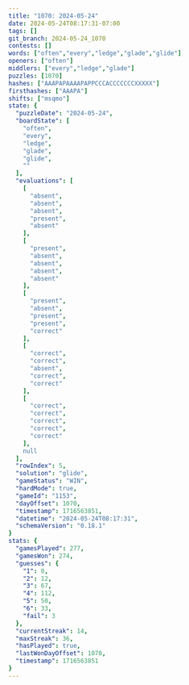```yaml
---
title: "1070: 2024-05-24"
date: 2024-05-24T08:17:31-07:00
tags: []
git_branch: 2024-05-24_1070
contests: []
words: ["often","every","ledge","glade","glide"]
openers: ["often"]
middlers: ["every","ledge","glade"]
puzzles: [1070]
hashes: ["AAAPAPAAAAPAPPCCCACCCCCCCXXXXX"]
firsthashes: ["AAAPA"]
shifts: ["msqmo"]
state: {
  "puzzleDate": "2024-05-24",
  "boardState": [
    "often",
    "every",
    "ledge",
    "glade",
    "glide",
    ""
  ],
  "evaluations": [
    [
      "absent",
      "absent",
      "absent",
      "present",
      "absent"
    ],
    [
      "present",
      "absent",
      "absent",
      "absent",
      "absent"
    ],
    [
      "present",
      "absent",
      "present",
      "present",
      "correct"
    ],
    [
      "correct",
      "correct",
      "absent",
      "correct",
      "correct"
    ],
    [
      "correct",
      "correct",
      "correct",
      "correct",
      "correct"
    ],
    null
  ],
  "rowIndex": 5,
  "solution": "glide",
  "gameStatus": "WIN",
  "hardMode": true,
  "gameId": "1153",
  "dayOffset": 1070,
  "timestamp": 1716563851,
  "datetime": "2024-05-24T08:17:31",
  "schemaVersion": "0.18.1"
}
stats: {
  "gamesPlayed": 277,
  "gamesWon": 274,
  "guesses": {
    "1": 0,
    "2": 12,
    "3": 67,
    "4": 112,
    "5": 50,
    "6": 33,
    "fail": 3
  },
  "currentStreak": 14,
  "maxStreak": 36,
  "hasPlayed": true,
  "lastWonDayOffset": 1070,
  "timestamp": 1716563851
}
---
```

<!-- more -->
